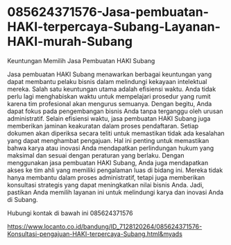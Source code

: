 # 085624371576-Jasa-pembuatan-HAKI-terpercaya-Subang-Layanan-HAKI-murah-Subang

Keuntungan Memilih Jasa Pembuatan HAKI Subang

Jasa pembuatan HAKI Subang menawarkan berbagai keuntungan yang dapat membantu pelaku bisnis dalam melindungi kekayaan intelektual mereka. Salah satu keuntungan utama adalah efisiensi waktu. Anda tidak perlu lagi menghabiskan waktu untuk mempelajari prosedur yang rumit karena tim profesional akan mengurus semuanya. Dengan begitu, Anda dapat fokus pada pengembangan bisnis Anda tanpa terganggu oleh urusan administratif.
Selain efisiensi waktu, jasa pembuatan HAKI Subang juga memberikan jaminan keakuratan dalam proses pendaftaran. Setiap dokumen akan diperiksa secara teliti untuk memastikan tidak ada kesalahan yang dapat menghambat pengajuan. Hal ini penting untuk memastikan bahwa karya atau inovasi Anda mendapatkan perlindungan hukum yang maksimal dan sesuai dengan peraturan yang berlaku.
Dengan menggunakan jasa pembuatan HAKI Subang, Anda juga mendapatkan akses ke tim ahli yang memiliki pengalaman luas di bidang ini. Mereka tidak hanya membantu dalam proses administratif, tetapi juga memberikan konsultasi strategis yang dapat meningkatkan nilai bisnis Anda. Jadi, pastikan Anda memilih layanan ini untuk melindungi karya dan inovasi Anda di Subang.

Hubungi kontak di bawah ini
085624371576

https://www.locanto.co.id/bandung/ID_7128120264/085624371576-Konsultasi-pengajuan-HAKI-terpercaya-Subang.html&myads
